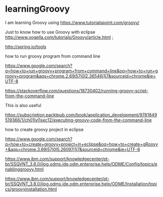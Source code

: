# learningGroovy
I am learning Groovy using https://www.tutorialspoint.com/groovy/  


Just to know how to use Groovy with eclipse http://www.vogella.com/tutorials/Groovy/article.html  ;

http://spring.io/tools

how to run groovy program from command line

https://www.google.com/search?q=how+to+run+groovy+program+from+command+line&oq=how+to+run+groovy+program&aqs=chrome.2.69i57j0l2.36546j1j7&sourceid=chrome&ie=UTF-8

https://stackoverflow.com/questions/18730402/running-groovy-script-from-the-command-line

This is also useful

https://subscription.packtpub.com/book/application_development/9781849519366/1/ch01lvl1sec12/executing-groovy-code-from-the-command-line

how to create groovy project in eclipse

https://www.google.com/search?q=how+to+create+groovy+project+in+eclipse&oq=how+to+create+gRoovy+&aqs=chrome.3.69i57j0l5.26097j1j7&sourceid=chrome&ie=UTF-8

https://www.ibm.com/support/knowledgecenter/pt-br/SSQVNT_3.8.0/ilog.odms.ide.odm.enterprise.help/ODME/Config/topics/enablinggroovy.html

https://www.ibm.com/support/knowledgecenter/pt-br/SSQVNT_3.8.0/ilog.odms.ide.odm.enterprise.help/ODME/Installation/topics/groovyinstallation.html


